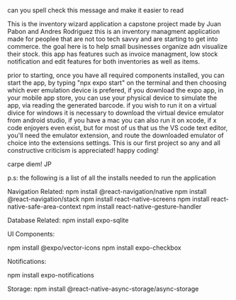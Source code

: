can you spell check this message and make it easier to read

This is the inventory wizard application a capstone project made by Juan Pabon and Andres Rodriguez
this is an inventory managment application made for peoplee that are not too tech savvy and are starting 
to get into commerce. the goal here is to help small businesses organize adn visualize their stock. this app 
has features such as invoice managment, low stock notification and edit features for both inventories as well
as items.

prior to starting, once you have all required components installed, you can start the app, by typing "npx expo start" 
on the terminal and then choosing which ever emulation device is prefered, if you download the expo app, in your 
mobile app store, you can use your physical device to simulate the app, via reading the generated barcode. if you 
wish to run it on a virtual divice for windows it is necessary to download the virtual device emulator from android 
studio, if you have a mac you can also run it on xcode, if x code enjoyers even exist, but for most of us that us the 
VS code text editor, you'll need the emulator extension, and route the downloaded emulator of choice into the extensions 
settings. This is our first project so any and all constructive criticism is appreciated! happy coding!

carpe diem!
JP

p.s: the following is a list of all the installs needed to run the application


Navigation Related:
npm install @react-navigation/native 
npm install @react-navigation/stack
npm install react-native-screens
npm install react-native-safe-area-context
npm install react-native-gesture-handler

Database Related:
npm install expo-sqlite

UI Components:

npm install @expo/vector-icons
npm install expo-checkbox

Notifications:

npm install expo-notifications

Storage:
npm install @react-native-async-storage/async-storage
